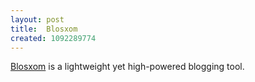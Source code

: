```yaml
---
layout: post
title:  Blosxom
created: 1092289774
---
```

<a href="http://www.blosxom.com/">Blosxom</a> is a lightweight yet high-powered blogging tool.
